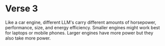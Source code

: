 # Verse 3

Like a car engine, different LLM's carry different amounts of horsepower, performance, size, and energy efficiency. Smaller engines might work best for laptops or mobile phones. Larger engines have more power but they also take more power.
